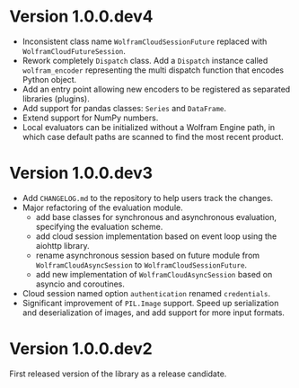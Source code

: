 # Version 1.0.0.dev4
- Inconsistent class name `WolframCloudSessionFuture` replaced with `WolframCloudFutureSession`.
- Rework completely `Dispatch` class. Add a `Dispatch` instance called `wolfram_encoder` representing the multi dispatch function that encodes Python object.
- Add an entry point allowing new encoders to be registered as separated libraries (plugins).
- Add support for pandas classes: `Series` and `DataFrame`.
- Extend support for NumPy numbers.
- Local evaluators can be initialized without a Wolfram Engine path, in which case default paths are scanned to find the most recent product.

# Version 1.0.0.dev3
- Add `CHANGELOG.md` to the repository to help users track the changes.
- Major refactoring of the evaluation module.
    - add base classes for synchronous and asynchronous evaluation, specifying the evaluation scheme.
    - add cloud session implementation based on event loop using the aiohttp library.
    - rename asynchronous session based on future module from `WolframCloudAsyncSession` to `WolframCloudSessionFuture`.
    - add new implementation of `WolframCloudAsyncSession` based on asyncio and coroutines.
- Cloud session named option `authentication` renamed `credentials`.
- Significant improvement of `PIL.Image` support. Speed up serialization and deserialization of images, and add support for more input formats.


# Version 1.0.0.dev2
First released version of the library as a release candidate.
